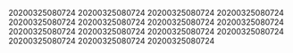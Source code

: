 20200325080724
20200325080724
20200325080724
20200325080724
20200325080724
20200325080724
20200325080724
20200325080724
20200325080724
20200325080724
20200325080724
20200325080724
20200325080724
20200325080724
20200325080724

